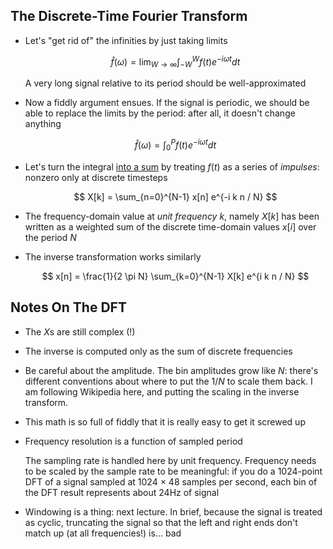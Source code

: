 ## The Discrete-Time Fourier Transform

* Let's "get rid of" the infinities by just taking limits

  $$ \hat{f}(\omega) = \lim_{W \rightarrow \infty} \int_{-W}^{W} f(t) e^{-i \omega t} dt $$

  A very long signal relative to its period should be well-approximated

* Now a fiddly argument ensues. If the signal is periodic,
  we should be able to replace the limits by the period:
  after all, it doesn't change anything

  $$ \hat{f}(\omega) = \int_{0}^{P} f(t) e^{-i \omega t} dt $$

* Let's turn the integral
  [into a sum](https://betterexplained.com/articles/an-interactive-guide-to-the-fourier-transform/)
  by treating $f(t)$ as a series of *impulses*: nonzero
  only at discrete timesteps

  $$ X[k] = \sum_{n=0}^{N-1} x[n] e^{-i k n / N} $$

* The frequency-domain value at *unit frequency k*, namely
  $X[k]$ has been written as a weighted sum of the
  discrete time-domain values $x[i]$ over the period
  $N$

* The inverse transformation works similarly

  $$ x[n] = \frac{1}{2 \pi N} \sum_{k=0}^{N-1} X[k] e^{i k n / N} $$

## Notes On The DFT

* The $X$s are still complex (!)

* The inverse is computed only as the sum of discrete
  frequencies

* Be careful about the amplitude. The bin amplitudes grow
  like $N$: there's different conventions about where to
  put the $1/N$ to scale them back. I am following
  Wikipedia here, and putting the scaling in the inverse
  transform.

* This math is so full of fiddly that it is really easy to
  get it screwed up

* Frequency resolution is a function of sampled period

  The sampling rate is handled here by unit frequency. Frequency
  needs to be scaled by the sample rate to be meaningful: if
  you do a 1024-point DFT of a signal sampled at 1024 × 48
  samples per second, each bin of the DFT result represents
  about 24Hz of signal

* Windowing is a thing: next lecture. In brief, because the
  signal is treated as cyclic, truncating the signal so that
  the left and right ends don't match up (at all
  frequencies!) is… bad

